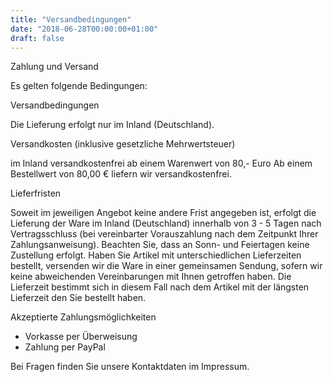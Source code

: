 ```yaml
---
title: "Versandbedingungen"
date: "2018-06-28T00:00:00+01:00"
draft: false
---
```



Zahlung und Versand

Es gelten folgende Bedingungen:

Versandbedingungen

Die Lieferung erfolgt nur im Inland (Deutschland). 



Versandkosten (inklusive gesetzliche Mehrwertsteuer)

im Inland versandkostenfrei ab einem Warenwert von 80,- Euro
Ab einem Bestellwert von 80,00 € liefern wir versandkostenfrei.

Lieferfristen

Soweit im jeweiligen Angebot keine andere Frist angegeben ist, erfolgt die Lieferung der Ware im Inland (Deutschland) innerhalb von 3 - 5 Tagen nach Vertragsschluss (bei vereinbarter Vorauszahlung nach dem Zeitpunkt Ihrer Zahlungsanweisung).
Beachten Sie, dass an Sonn- und Feiertagen keine Zustellung erfolgt.
Haben Sie Artikel mit unterschiedlichen Lieferzeiten bestellt, versenden wir die Ware in einer gemeinsamen Sendung, sofern wir keine abweichenden Vereinbarungen mit Ihnen getroffen haben. Die Lieferzeit bestimmt sich in diesem Fall nach dem Artikel mit der längsten Lieferzeit den Sie bestellt haben.

Akzeptierte Zahlungsmöglichkeiten

-  Vorkasse per Überweisung
-  Zahlung per PayPal 

Bei Fragen finden Sie unsere Kontaktdaten im Impressum.